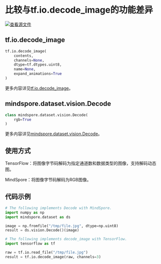 # 比较与tf.io.decode_image的功能差异

[![查看源文件](https://mindspore-website.obs.cn-north-4.myhuaweicloud.com/website-images/r1.10/resource/_static/logo_source.png)](https://gitee.com/mindspore/docs/blob/r1.10/docs/mindspore/source_zh_cn/note/api_mapping/tensorflow_diff/decode_image.md)

## tf.io.decode_image

```python
tf.io.decode_image(
    contents,
    channels=None,
    dtype=tf.dtypes.uint8,
    name=None,
    expand_animations=True
)
```

更多内容详见[tf.io.decode_image](https://www.tensorflow.org/versions/r1.15/api_docs/python/tf/io/decode_image)。

## mindspore.dataset.vision.Decode

```python
class mindspore.dataset.vision.Decode(
    rgb=True
)
```

更多内容详见[mindspore.dataset.vision.Decode](https://mindspore.cn/docs/zh-CN/r1.10/api_python/dataset_vision/mindspore.dataset.vision.Decode.html#mindspore.dataset.vision.Decode)。

## 使用方式

TensorFlow：将图像字节码解码为指定通道数和数据类型的图像，支持解码动态图。

MindSpore：将图像字节码解码为RGB图像。

## 代码示例

```python
# The following implements Decode with MindSpore.
import numpy as np
import mindspore.dataset as ds

image = np.fromfile("/tmp/file.jpg", dtype=np.uint8)
result = ds.vision.Decode()(image)

# The following implements decode_image with TensorFlow.
import tensorflow as tf

raw = tf.io.read_file("/tmp/file.jpg")
result = tf.io.decode_image(raw, channels=3)
```
